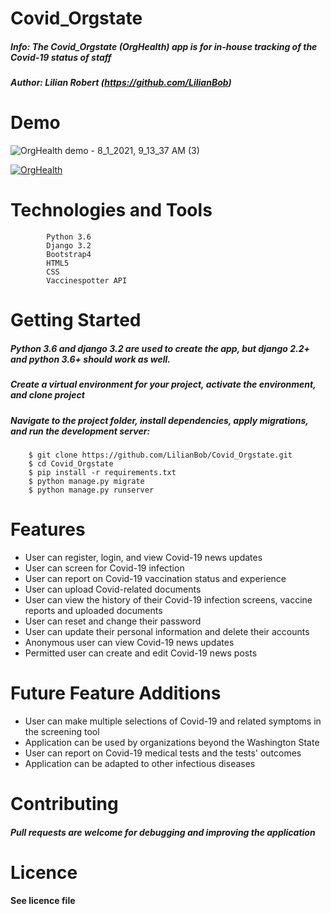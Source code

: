 # Covid_Orgstate

##### Info: The Covid_Orgstate (OrgHealth) app is for in-house tracking of the Covid-19 status of staff
##### Author: Lilian Robert (https://github.com/LilianBob)

# Demo 

![OrgHealth demo - 8_1_2021, 9_13_37 AM (3)](https://user-images.githubusercontent.com/78000300/127915737-3ef1280d-0921-4bdf-ac7d-0eccceb2260f.gif)

[![OrgHealth](http://img.vimeo.com/vi/4db746e6be/0.jpg)](http://www.vimeo.com/watch?v=4db746e6be)

# Technologies and Tools

```
        Python 3.6
        Django 3.2
        Bootstrap4
        HTML5
        CSS
        Vaccinespotter API
```

# Getting Started

##### Python 3.6 and django 3.2 are used to create the app, but django 2.2+ and python 3.6+ should work as well.
##### Create a virtual environment for your project, activate the environment, and clone project
##### Navigate to the project folder, install dependencies, apply migrations, and run the development server:
```
    $ git clone https://github.com/LilianBob/Covid_Orgstate.git
    $ cd Covid_Orgstate
    $ pip install -r requirements.txt
    $ python manage.py migrate
    $ python manage.py runserver 
```

# Features

* User can register, login, and view Covid-19 news updates
* User can screen for Covid-19 infection
* User can report on Covid-19 vaccination status and experience
* User can upload Covid-related documents
* User can view the history of their Covid-19 infection screens, vaccine reports and uploaded documents
* User can reset and change their password
* User can update their personal information and delete their accounts
* Anonymous user can view Covid-19 news updates
* Permitted user can create and edit Covid-19 news posts

# Future Feature Additions

* User can make multiple selections of Covid-19 and related symptoms in the screening tool
* Application can be used by organizations beyond the Washington State
* User can report on Covid-19 medical tests and the tests' outcomes
* Application can be adapted to other infectious diseases

# Contributing

##### Pull requests are welcome for debugging and improving the application

# Licence
#### See licence file


